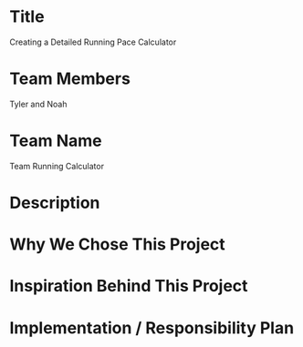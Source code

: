 # Title
Creating a Detailed Running Pace Calculator 

# Team Members 
Tyler and Noah

# Team Name
Team Running Calculator 

# Description 


# Why We Chose This Project


# Inspiration Behind This Project


# Implementation / Responsibility Plan


